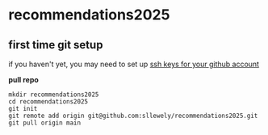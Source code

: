 # recommendations2025

## first time git setup

if you haven't yet, you may need to set up [ssh keys for your github account](https://docs.github.com/en/authentication/connecting-to-github-with-ssh/generating-a-new-ssh-key-and-adding-it-to-the-ssh-agent)

**pull repo**

```
mkdir recommendations2025
cd recommendations2025
git init
git remote add origin git@github.com:sllewely/recommendations2025.git
git pull origin main
```


